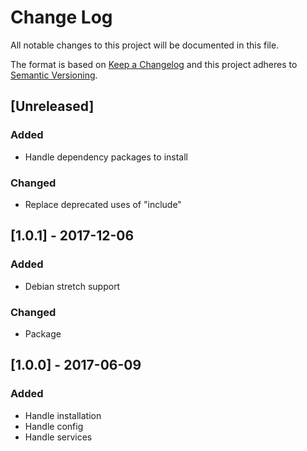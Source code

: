 # Change Log
All notable changes to this project will be documented in this file.

The format is based on [Keep a Changelog](http://keepachangelog.com/)
and this project adheres to [Semantic Versioning](http://semver.org/).

## [Unreleased]
### Added
- Handle dependency packages to install

### Changed
- Replace deprecated uses of "include"

## [1.0.1] - 2017-12-06
### Added
- Debian stretch support

### Changed
- Package

## [1.0.0] - 2017-06-09
### Added
- Handle installation
- Handle config
- Handle services
